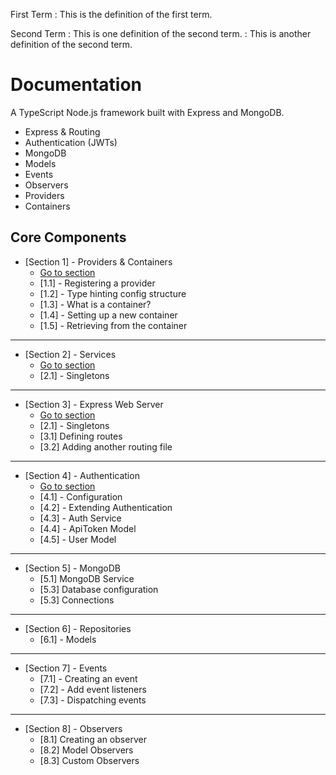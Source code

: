 First Term
: This is the definition of the first term.

Second Term
: This is one definition of the second term.
: This is another definition of the second term.

# Documentation

A TypeScript Node.js framework built with Express and MongoDB.

- Express & Routing
- Authentication (JWTs)
- MongoDB
- Models
- Events
- Observers
- Providers
- Containers


## Core Components

- [Section 1] - Providers & Containers
  - [Go to section](docs/section-1-providers-and-containers.md)
  - [1.1] - Registering a provider
  - [1.2] - Type hinting config structure
  - [1.3] - What is a container? 
  - [1.4] - Setting up a new container
  - [1.5] - Retrieving from the container

---

- [Section 2] - Services 
    - [Go to section](docs/section-1-services.md)
    - [2.1] - Singletons
- ---

- [Section 3] - Express Web Server 
  - [Go to section](docs/section-3-express-web-server.md)
  - [2.1] - Singletons
  - [3.1] Defining routes
  - [3.2] Adding another routing file

---

- [Section 4] - Authentication
  - [Go to section](docs/section-4-authentication.md)
  - [4.1] - Configuration
  - [4.2] - Extending Authentication
  - [4.3] - Auth Service
  - [4.4] - ApiToken Model
  - [4.5] - User Model

---

- [Section 5] - MongoDB 
    - [5.1] MongoDB Service
    - [5.3] Database configuration
    - [5.3] Connections

---

- [Section 6] - Repositories
    - [6.1] - Models

---

- [Section 7] - Events
    - [7.1] - Creating an event
    - [7.2] - Add event listeners
    - [7.3] - Dispatching events

---

- [Section 8] - Observers
    - [8.1] Creating an observer
    - [8.2] Model Observers
    - [8.3] Custom Observers
